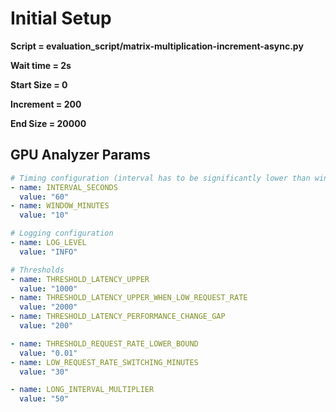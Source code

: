 # Initial Setup
**Script = evaluation_script/matrix-multiplication-increment-async.py**

**Wait time = 2s**

**Start Size = 0**

**Increment = 200**

**End Size = 20000**

## GPU Analyzer Params
```yaml
# Timing configuration (interval has to be significantly lower than window)
- name: INTERVAL_SECONDS
  value: "60"
- name: WINDOW_MINUTES
  value: "10"

# Logging configuration
- name: LOG_LEVEL
  value: "INFO"

# Thresholds
- name: THRESHOLD_LATENCY_UPPER
  value: "1000"
- name: THRESHOLD_LATENCY_UPPER_WHEN_LOW_REQUEST_RATE
  value: "2000"
- name: THRESHOLD_LATENCY_PERFORMANCE_CHANGE_GAP
  value: "200"

- name: THRESHOLD_REQUEST_RATE_LOWER_BOUND
  value: "0.01"
- name: LOW_REQUEST_RATE_SWITCHING_MINUTES
  value: "30"

- name: LONG_INTERVAL_MULTIPLIER
  value: "50"
```